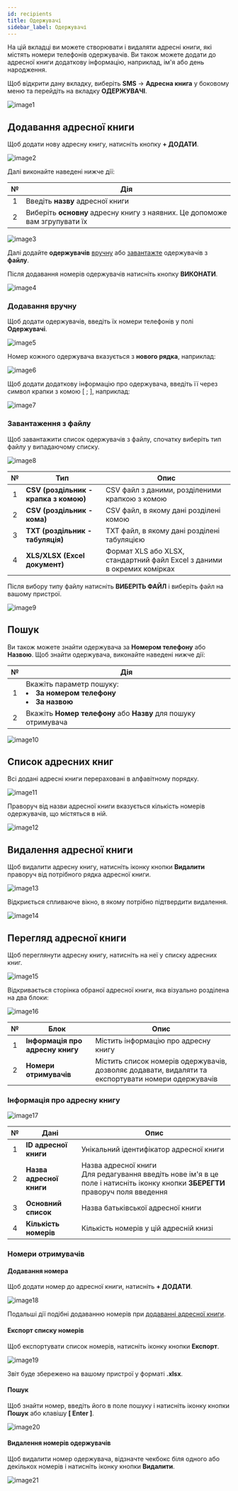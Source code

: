 ```yaml
---
id: recipients
title: Одержувачі
sidebar_label: Одержувачі
---
```


На цій вкладці ви можете створювати і видаляти адресні книги, які містять номери телефонів одержувачів. Ви також можете додати до адресної книги додаткову інформацію, наприклад, ім'я або день народження.

Щоб відкрити дану вкладку, виберіть **SMS** → **Адресна книга** у боковому меню та перейдіть на вкладку **ОДЕРЖУВАЧІ**.

![image1](/img/uk/client_address_book_recipients/image1.png)

## Додавання адресної книги

Щоб додати нову адресну книгу, натисніть кнопку **+ ДОДАТИ**.

![image2](/img/uk/client_address_book_recipients/image2.png)

Далі виконайте наведені нижче дії:

|  №  | Дія |
| :-: | --- |
| 1 | Введіть **назву** адресної книги |
| 2 | Виберіть **основну** адресну книгу з наявних. Це допоможе вам згрупувати їх |

![image3](/img/uk/client_address_book_recipients/image3.png)

Далі додайте **одержувачів** [вручну](#додавання-вручну) або [завантажте](#завантаження-з-файлу) одержувачів з **файлу**.

Після додавання номерів одержувачів натисніть кнопку **ВИКОНАТИ**.

![image4](/img/uk/client_address_book_recipients/image4.png)

### Додавання вручну

Щоб додати одержувачів, введіть їх номери телефонів у полі **Одержувачі**.

![image5](/img/uk/client_address_book_recipients/image5.png)

Номер кожного одержувача вказується з **нового рядка**, наприклад:

![image6](/img/uk/client_address_book_recipients/image6.png)

Щоб додати додаткову інформацію про одержувача, введіть її через символ крапки з комою [ ; ], наприклад:

![image7](/img/uk/client_address_book_recipients/image7.png)

### Завантаження з файлу

Щоб завантажити список одержувачів з файлу, спочатку виберіть тип файлу у випадаючому списку.

![image8](/img/uk/client_address_book_recipients/image8.png)

|  №  | Тип | Опис |
| :-: | --- | ---- |
|  1  | **CSV (роздільник - крапка з комою)** | CSV файл з даними, розділеними крапкою з комою |
|  2  | **CSV (роздільник - кома)** | CSV файл, в якому дані розділені комою |
|  3  | **TXT (роздільник - табуляція)** | TXT файл, в якому дані розділені табуляцією |
|  4  | **XLS/XLSX (Excel документ)** | Формат XLS або XLSX, стандартний файл Excel з даними в окремих комірках |

Після вибору типу файлу натисніть **ВИБЕРІТЬ ФАЙЛ** і виберіть файл на вашому пристрої.

![image9](/img/uk/client_address_book_recipients/image9.png)

## Пошук

Ви також можете знайти одержувача за **Номером телефону** або **Назвою**. Щоб знайти одержувача, виконайте наведені нижче дії:

|  №  | Дія |
| :-: | --- |
| 1 | Вкажіть параметр пошуку: <li>**За номером телефону**</li> <li>**За назвою**</li> |
| 2 | Вкажіть **Номер телефону** або **Назву** для пошуку отримувача |

![image10](/img/uk/client_address_book_recipients/image10.png)

## Список адресних книг

Всі додані адресні книги перераховані в алфавітному порядку.

![image11](/img/uk/client_address_book_recipients/image11.png)

Праворуч від назви адресної книги вказується кількість номерів одержувачів, що містяться в ній.

![image12](/img/uk/client_address_book_recipients/image12.png)

## Видалення адресної книги

Щоб видалити адресну книгу, натисніть іконку кнопки **Видалити** праворуч від потрібного рядка адресної книги.

![image13](/img/uk/client_address_book_recipients/image13.png)

Відкриється спливаюче вікно, в якому потрібно підтвердити видалення.

![image14](/img/uk/client_address_book_recipients/image14.png)

## Перегляд адресної книги

Щоб переглянути адресну книгу, натисніть на неї у списку адресних книг.

![image15](/img/uk/client_address_book_recipients/image15.png)

Відкривається сторінка обраної адресної книги, яка візуально розділена на два блоки:

![image16](/img/uk/client_address_book_recipients/image16.png)

|  №  | Блок | Опис |
| :-: | ---- | ---- |
| 1 | **Інформація про адресну книгу** | Містить інформацію про адресну книгу |
| 2 | **Номери отримувачів** | Містить список номерів одержувачів, дозволяє додавати, видаляти та експортувати номери одержувачів |

### Інформація про адресну книгу

![image17](/img/uk/client_address_book_recipients/image17.png)

|  №  | Дані | Опис |
| :-: | ---- | ---- |
| 1 | **ID адресної книги** | Унікальний ідентифікатор адресної книги |
| 2 | **Назва адресної книги** | Назва адресної книги <br/> Для редагування введіть нове ім'я в це поле і натисніть іконку кнопки **ЗБЕРЕГТИ** праворуч поля введення |
| 3 | **Основний список** | Назва батьківської адресної книги |
| 4 | **Кількість номерів** | Кількість номерів у цій адресній книзі |

### Номери отримувачів

#### Додавання номера

Щоб додати номер до адресної книги, натисніть **+ ДОДАТИ**.

![image18](/img/uk/client_address_book_recipients/image18.png)

Подальші дії подібні додаванню номерів при [додаванні адресної книги](#додавання-адресної-книги).

#### Експорт списку номерів

Щоб експортувати список номерів, натисніть іконку кнопки **Експорт**.

![image19](/img/uk/client_address_book_recipients/image19.png)

Звіт буде збережено на вашому пристрої у форматі **.xlsx**.

#### Пошук

Щоб знайти номер, введіть його в поле пошуку і натисніть іконку кнопки **Пошук** або клавішу **[ Enter ]**.

![image20](/img/uk/client_address_book_recipients/image20.png)

#### Видалення номерів одержувачів

Щоб видалити номер одержувача, відзначте чекбокс біля одного або декількох номерів і натисніть іконку кнопки **Видалити**.

![image21](/img/uk/client_address_book_recipients/image21.png)
